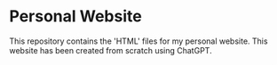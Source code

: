 # Personal Website
This repository contains the 'HTML' files for my personal website. This website has been created from scratch using ChatGPT.
